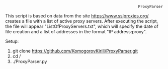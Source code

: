 ~~~~~~~~~~~~~~~~~~~~~~~~~~~~~~~~~~~~~~~~~~~~~~~~~~~~~~~~~~~~~~~~~~~~~~~~~~~~~~~~~~~~~~~~~~~~~~~~~~~~~~~~~~~~~~~~~~~~~~~~~~~~~~~~~~~~~~~~~~~~~~~~~~~~~~~~~~~~~~~~~~~~~~~~~~~~~~~~~~
                                                           ProxyParser
~~~~~~~~~~~~~~~~~~~~~~~~~~~~~~~~~~~~~~~~~~~~~~~~~~~~~~~~~~~~~~~~~~~~~~~~~~~~~~~~~~~~~~~~~~~~~~~~~~~~~~~~~~~~~~~~~~~~~~~~~~~~~~~~~~~~~~~~~~~~~~~~~~~~~~~~~~~~~~~~~~~~~~~~~~~~~~~~~~

This script is based on data from the site https://www.sslproxies.org/ creates a file with a list of active proxy servers.
After executing the script, the file will appear "ListOfProxyServers.txt", which will specify the date of file creation and a list of addresses in the format "IP address:proxy".

Setup:
1) git clone https://github.com/KomogorovKirill/ProxyParser.git
2) cd /
3) ./ProxyParser.py
